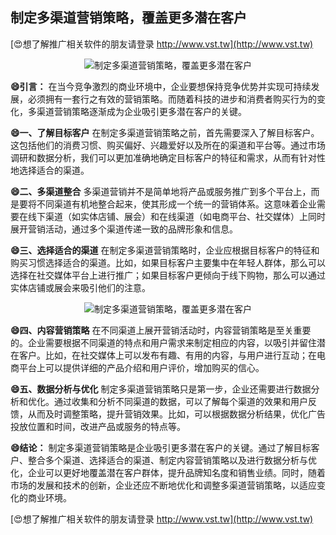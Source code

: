 ## **制定多渠道营销策略，覆盖更多潜在客户**

[😍想了解推广相关软件的朋友请登录 http://www.vst.tw](http://www.vst.tw)

 <center><img src="https://vst.tw/MP4/tuiguang/png/2.png" alt="制定多渠道营销策略，覆盖更多潜在客户"></center>

**😄引言：**
在当今竞争激烈的商业环境中，企业要想保持竞争优势并实现可持续发展，必须拥有一套行之有效的营销策略。而随着科技的进步和消费者购买行为的变化，多渠道营销策略逐渐成为企业吸引更多潜在客户的关键。

**😄一、了解目标客户**
在制定多渠道营销策略之前，首先需要深入了解目标客户。这包括他们的消费习惯、购买偏好、兴趣爱好以及所在的渠道和平台等。通过市场调研和数据分析，我们可以更加准确地确定目标客户的特征和需求，从而有针对性地选择适合的渠道。

**😄二、多渠道整合**
多渠道营销并不是简单地将产品或服务推广到多个平台上，而是要将不同渠道有机地整合起来，使其形成一个统一的营销体系。这意味着企业需要在线下渠道（如实体店铺、展会）和在线渠道（如电商平台、社交媒体）上同时展开营销活动，通过多个渠道传递一致的品牌形象和信息。

**😄三、选择适合的渠道**
在制定多渠道营销策略时，企业应根据目标客户的特征和购买习惯选择适合的渠道。比如，如果目标客户主要集中在年轻人群体，那么可以选择在社交媒体平台上进行推广；如果目标客户更倾向于线下购物，那么可以通过实体店铺或展会来吸引他们的注意。

 <center><img src="https://vst.tw/MP4/tuiguang/png/8.png" alt="制定多渠道营销策略，覆盖更多潜在客户"></center>

**😄四、内容营销策略**
在不同渠道上展开营销活动时，内容营销策略是至关重要的。企业需要根据不同渠道的特点和用户需求来制定相应的内容，以吸引并留住潜在客户。比如，在社交媒体上可以发布有趣、有用的内容，与用户进行互动；在电商平台上可以提供详细的产品介绍和用户评价，增加购买的信心。

**😄五、数据分析与优化**
制定多渠道营销策略只是第一步，企业还需要进行数据分析和优化。通过收集和分析不同渠道的数据，可以了解每个渠道的效果和用户反馈，从而及时调整策略，提升营销效果。比如，可以根据数据分析结果，优化广告投放位置和时间，改进产品或服务的特点等。

**😄结论：**
制定多渠道营销策略是企业吸引更多潜在客户的关键。通过了解目标客户、整合多个渠道、选择适合的渠道、制定内容营销策略以及进行数据分析与优化，企业可以更好地覆盖潜在客户群体，提升品牌知名度和销售业绩。同时，随着市场的发展和技术的创新，企业还应不断地优化和调整多渠道营销策略，以适应变化的商业环境。

[😍想了解推广相关软件的朋友请登录 http://www.vst.tw](http://www.vst.tw)



